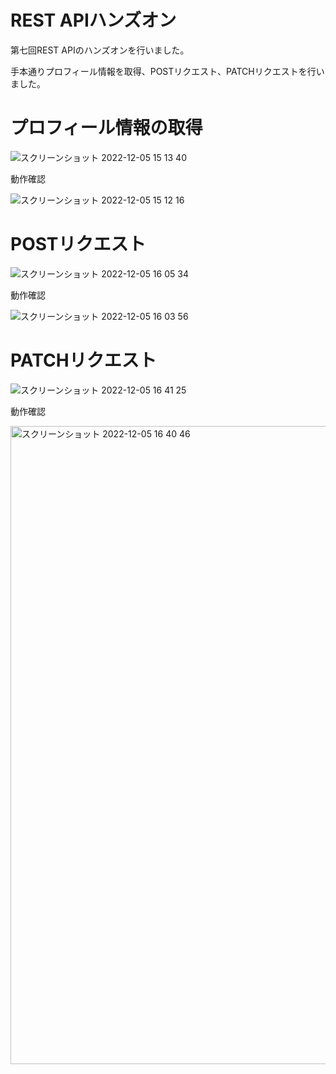 # REST APIハンズオン
第七回REST APIのハンズオンを行いました。

手本通りプロフィール情報を取得、POSTリクエスト、PATCHリクエストを行いました。

# プロフィール情報の取得

![スクリーンショット 2022-12-05 15 13 40](https://user-images.githubusercontent.com/118739580/205586950-dcb6a87e-3772-4899-8323-1f91854633bd.jpg)

動作確認

![スクリーンショット 2022-12-05 15 12 16](https://user-images.githubusercontent.com/118739580/205587262-7ff356a0-3616-4463-a523-7cd49d4248af.jpg)

# POSTリクエスト

![スクリーンショット 2022-12-05 16 05 34](https://user-images.githubusercontent.com/118739580/205588075-eb71e5ea-3b08-4b2f-b42b-eadaeefe2133.jpg)

動作確認

![スクリーンショット 2022-12-05 16 03 56](https://user-images.githubusercontent.com/118739580/205588194-3a26ae42-f15b-4ff0-84d4-a675ba60599b.jpg)

# PATCHリクエスト

![スクリーンショット 2022-12-05 16 41 25](https://user-images.githubusercontent.com/118739580/205588343-5d378584-5ddd-4547-9171-86f5a1c771fe.jpg)

動作確認

<img width="1021" alt="スクリーンショット 2022-12-05 16 40 46" src="https://user-images.githubusercontent.com/118739580/205588460-fdc8418e-3b39-497e-b231-06b6f28a16f7.PNG">

